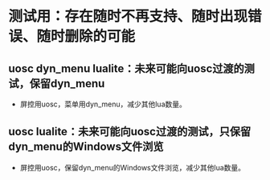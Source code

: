# 测试用：存在随时不再支持、随时出现错误、随时删除的可能

## uosc dyn_menu lualite：未来可能向uosc过渡的测试，保留dyn_menu
* 屏控用uosc，菜单用dyn_menu，减少其他lua数量。

## uosc lualite：未来可能向uosc过渡的测试，只保留dyn_menu的Windows文件浏览
* 屏控用uosc，保留dyn_menu的Windows文件浏览，减少其他lua数量。
